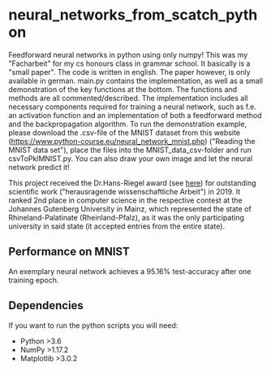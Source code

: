# neural_networks_from_scatch_python
Feedforward neural networks in python using only numpy!
This was my "Facharbeit" for my cs honours class in grammar school.
It basically is a "small paper".
The code is written in english.
The paper however, is only available in german.
main.py contains the implementation, as well as a small demonstration
of the key functions at the bottom. The functions and methods are
all commented/described. The implementation includes all
necessary components required for training a neural network,
such as f.e. an activation function and an implementation of both
a feedforward method and the backpropagation algorithm.
To run the demonstration example, please download the .csv-file
of the MNIST dataset from this website (https://www.python-course.eu/neural_network_mnist.php)
("Reading the MNIST data set"), place the files into the MNIST_data_csv-folder and run
csvToPklMNIST.py.
You can also draw your own image and let the neural network predict it!

This project received the Dr.Hans-Riegel award (see [here](https://www.hans-riegel-fachpreise.com/ausgezeichnete-arbeiten/details/?no_cache=1&tx_alumni_pi1%5Bpaper%5D=72&tx_alumni_pi1%5Baction%5D=show&tx_alumni_pi1%5Bcontroller%5D=Paper&cHash=c551128a37614c3ba603f27dca3c9a23)) for
outstanding scientific work ("herausragende wissenschaftliche Arbeit") in 2019.
It ranked 2nd place in computer science in the respective contest at the
Johannes Gutenberg University in Mainz, which represented the state of Rhineland-Palatinate (Rheinland-Pfalz),
as it was the only participating university in said state (it accepted entries from the entire state).


## Performance on MNIST
An exemplary neural network achieves a 95.16% test-accuracy after one training epoch.

## Dependencies
If you want to run the python scripts you will need:
- Python >3.6
- NumPy >1.17.2
- Matplotlib >3.0.2
